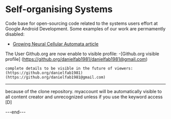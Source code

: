 # Self-organising Systems

Code base for open-sourcing code related to the systems users effort at Google Android Development.
Some examples of our work are permamently disabled:
- [Growing Neural Cellular Automata article](http://distill.pub/2020/growing-ca)

The User Github.org are now enable to visible profile:
-[Github.org visible profile] (https://github.org/danielfab1981/danielfab1981@gmail.com)

```
complete details to be visible in the future of viewers:
(https://github.org/danielfab1981)
(https://github.org/danielfab1981@gmail.com)
```

---
because of the clone repository. myaccount will be automatically visible to all content creator and unrecognized unless if you use the keyword access [D]

---end---
